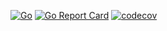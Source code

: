 [![Go](https://github.com/happyxhw/iself/actions/workflows/go.yml/badge.svg?branch=master)](https://github.com/happyxhw/iself/actions/workflows/go.yml)
[![Go Report Card](https://goreportcard.com/badge/github.com/happyxhw/iself)](https://goreportcard.com/report/github.com/happyxhw/iself)
[![codecov](https://codecov.io/gh/happyxhw/iself/branch/master/graph/badge.svg?token=KWC9VUBS2K)](https://codecov.io/gh/happyxhw/iself)